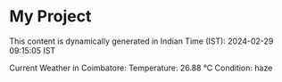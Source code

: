 # My Project

This content is dynamically generated in Indian Time (IST): 2024-02-29 09:15:05 IST


Current Weather in Coimbatore:
Temperature: 26.88 °C
Condition: haze

